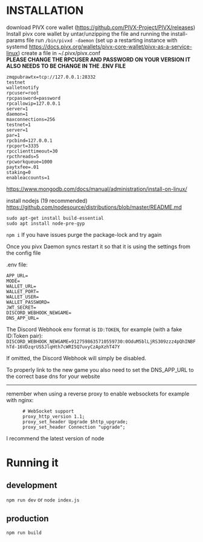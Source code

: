 # INSTALLATION
download PIVX core wallet (https://github.com/PIVX-Project/PIVX/releases)
Install pivx core wallet by untar/unzipping the file and running the install-params file
run `/bin/pivxd -daemon`
(set up a restarting instance with systemd https://docs.pivx.org/wallets/pivx-core-wallet/pivx-as-a-service-linux)
create a file in ~/.pivx/pivx.conf   
**PLEASE CHANGE THE RPCUSER AND PASSWORD ON YOUR VERSION IT ALSO NEEDS TO BE CHANGE IN THE .ENV FILE**

```               
zmqpubrawtx=tcp://127.0.0.1:28332 
testnet
walletnotify 
rpcuser=root
rpcpassword=password
rpcallowip=127.0.0.1
server=1
daemon=1
maxconnections=256
testnet=1
server=1
par=1
rpcbind=127.0.0.1
rpcport=3335
rpcclienttimeout=30
rpcthreads=5
rpcworkqueue=1000
paytxfee=.01
staking=0
enableaccounts=1
```
https://www.mongodb.com/docs/manual/administration/install-on-linux/

install nodejs (19 recommended)
https://github.com/nodesource/distributions/blob/master/README.md

```
sudo apt-get install build-essential
sudo apt install node-pre-gyp
```
`npm i`
If you have issues purge the package-lock and try again

Once you pivx Daemon syncs restart it so that it is using the settings from the config file

.env file:
```
APP_URL=
MODE=
WALLET_URL=
WALLET_PORT=
WALLET_USER=
WALLET_PASSWORD=
JWT_SECRET=
DISCORD_WEBHOOK_NEWGAME=
DNS_APP_URL=
```

The Discord Webhook env format is `ID:TOKEN`, for example (with a fake ID:Token pair):
`DISCORD_WEBHOOK_NEWGAME=9127598635710559730:0OduM5blLjRS309zzz4pQhINBFhTd-16VDzqrUS5JlqHth7cWRI5Q7uvyCzApXzhT47Y`

If omitted, the Discord Webhook will simply be disabled.

To properly link to the new game you also need to set the DNS_APP_URL to the correct base dns for your website

---

remember when using a reverse proxy to enable websockets for example with nginx:
```
      # WebSocket support
      proxy_http_version 1.1;
      proxy_set_header Upgrade $http_upgrade;
      proxy_set_header Connection "upgrade";
```

I recommend the latest version of node

# Running it
## development
` npm run dev `
or
` node index.js `
## production
` npm run build `
